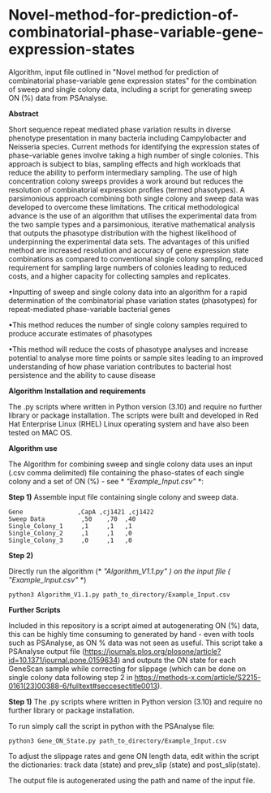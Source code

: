 # Novel-method-for-prediction-of-combinatorial-phase-variable-gene-expression-states

Algorithm, input file outlined in "Novel method for prediction of combinatorial phase-variable gene expression states" for the combination of sweep and single colony data, including a script for generating sweep ON (%) data from PSAnalyse. 

**Abstract**

Short sequence repeat mediated phase variation results in diverse phenotype presentation in many bacteria including Campylobacter and Neisseria species. Current methods for identifying the expression states of phase-variable genes involve taking a high number of single colonies. This approach is subject to bias, sampling effects and high workloads that reduce the ability to perform intermediary sampling. The use of high concentration colony sweeps provides a work around but reduces the resolution of combinatorial expression profiles (termed phasotypes). A parsimonious approach combining both single colony and sweep data was developed to overcome these limitations. The critical methodological advance is the use of an algorithm that utilises the experimental data from the two sample types and a parsimonious, iterative mathematical analysis that outputs the phasotype distribution with the highest likelihood of underpinning the experimental data sets. The advantages of this unified method are increased resolution and accuracy of gene expression state combinations as compared to conventional single colony sampling, reduced requirement for sampling large numbers of colonies leading to reduced costs, and a higher capacity for collecting samples and replicates.

•Inputting of sweep and single colony data into an algorithm for a rapid determination of the combinatorial phase variation states (phasotypes) for repeat-mediated phase-variable bacterial genes

•This method reduces the number of single colony samples required to produce accurate estimates of phasotypes

•This method will reduce the costs of phasotype analyses and increase potential to analyse more time points or sample sites leading to an improved understanding of how phase variation contributes to bacterial host persistence and the ability to cause disease



**Algorithm Installation and requirements**

The .py scripts where written in Python version (3.10) and require no further library or package installation. The scripts were built and developed in Red Hat Enterprise Linux (RHEL) Linux operating system and have also been tested on MAC OS. 

**Algorithm use**

The Algorithm for combining sweep and single colony data uses an input (.csv comma delimited) file containing the phaso-states of each single colony and a set of ON (%) - see * *"Example_Input.csv"* *: 

**Step 1)** 
Assemble input file containing single colony and sweep data. 

```
Gene               ,CapA ,cj1421 ,cj1422
Sweep Data          ,50    ,70  ,40
Single_Colony_1     ,1     ,1   ,1
Single_Colony_2     ,1     ,1   ,0
Single_Colony_3     ,0     ,1   ,0
```
**Step 2)** 

Directly run the algorithm (* *"Algorithm_V1.1.py"* *) on the input file (* *"Example_Input.csv"* *)
```
python3 Algorithm_V1.1.py path_to_directory/Example_Input.csv

```

**Further Scripts**

Included in this repository is a script aimed at autogenerating ON (%) data, this can be highly time consuming to generated by hand - even with tools such as PSAnalyse, as ON % data was not seen as useful. This script take a PSAnalyse output file (https://journals.plos.org/plosone/article?id=10.1371/journal.pone.0159634) and outputs the ON state for each GeneScan sample while correcting for slippage (which can be done on single colony data following step 2 in https://methods-x.com/article/S2215-0161(23)00388-6/fulltext#seccesectitle0013).

**Step 1)** 
The .py scripts where written in Python version (3.10) and require no further library or package installation.

To run simply call the script in python with the PSAnalyse file:

```
python3 Gene_ON_State.py path_to_directory/Example_Input.csv

```
To adjust the slippage rates and gene ON length data, edit within the script the dictionaries: track data (state) and prev_slip (state) and post_slip(state). 

The output file is autogenerated using the path and name of the input file. 
















